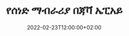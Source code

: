 ---
############################# Static ############################
layout: "product"
date: 2022-02-23T12:00:00+02:00
draft: false

product: "Annotation"
product_tag: "annotation"
platform: "Java"
platform_tag: "java"

############################# Head ############################
head_title: "የጃቫ ሰነድ ማብራሪያ API | ፒዲኤፍ የ Word Excel PPTX ምስሎችን ይመልከቱ እና ያብራሩ"
head_description: "የጃቫ ሰነድ ማብራሪያ API ፒዲኤፍ Word DOCX፣ Excel XLSX፣ PPTX፣ EML EMLX፣ VSS VSD፣ OTP፣ CAD እና የምስል ፋይል ቅርጸቶችን ይመልከቱ፣ መለያ ይስጡ እና ያብራሩ።"

############################# Header ##########################
title: "የሰነድ ማብራሪያ በጃቫ ኤፒአይ"
description: "ምንም ውጫዊ ሶፍትዌር ሳይጭኑ PDF፣ HTML፣ MS Office እና ሌሎች የሰነድ ቅርጸቶችን የመመልከት እና የማብራራት ችሎታ ያላቸው የጃቫ መተግበሪያዎችን ይገንቡ።"
button:
    enable: true
    icon: "fas fa-arrow-down"
    label: "ነጻ ሙከራ ያውርዱ"
    link: "https://downloads.groupdocs.com/annotation/java"

############################# SubMenu #########################
submenu:
    enable: true
    
    left:
        img_alt: "GroupDocs.Annotation for Java"
        image: "https://www.groupdocs.cloud/templates/groupdocs/images/product-logos/groupdocs-annotation-java.png"
        product: "GroupDocs.Annotation"
        platform: "Java"

    middle:
        button:
            # button loop
            - link: "#features"
              text: "ዋና መለያ ጸባያት"

            # button loop
            - link: "https://products.groupdocs.app/annotation"
              text: "የቀጥታ ማሳያዎች"

            # button loop
            - link: "https://purchase.groupdocs.com/pricing/annotation/java"
              text: "የዋጋ አሰጣጥ"

    right:
        link_download: "https://downloads.groupdocs.com/annotation"
        link_learn: "https://docs.groupdocs.com/annotation/java/"
        link_buy: "https://purchase.groupdocs.com"

############################# Overview ############################
overview:
    enable: true
    content: |
      GroupDocs.ማብራሪያ ጃቫ ኤፒአይ እንደ አንድሮይድ፣ ማክኦኤስ፣ ሊኑክስ፣ ዊንዶውስ ባሉ የተለያዩ መድረኮች እና ኦፕሬቲንግ ሲስተሞች ላይ በሰነዶች ውስጥ ካሉ ማብራሪያዎች ጋር እንዲሰሩ የሚያስችልዎ ምርት ነው። GroupDocs.ማብራሪያው ብዙ ጥቅሞችን የሚሰጥ ቀላል ኤፒአይ ያለው ቤተ-መጽሐፍት ያቀርባል፡ ለምሳሌ፡ ውሂቡን በሚስጥር መያዝ ከፈለጉ ወይም ከቤተ-መጻህፍት ጋር ለመስራት ምን ያህል ሃይል እንደሚያስፈልግ ከመረጡ ወይም ስራውን በከፊል በማብራሪያዎች ከቀየሩ፣ ቤተ መፃህፍቱ በጣም ነው። ቀላል እና ተለዋዋጭ.

      የቡድን ሰነዶች. ማብራሪያ ለጃቫ ኤፒአይ ከተለያዩ የማብራሪያ ዓይነቶች ጋር እንዲሰሩ ይፈቅድልዎታል እነዚህም የሚከተሉትን ያካትታሉ፡ ጽሑፍ፣ ፖሊላይን፣ አካባቢ፣ መስመሩ፣ ነጥብ፣ የውሃ ማርክ፣ ቀስት፣ ሞላላ፣ የጽሑፍ ምትክ፣ ርቀት፣ የጽሑፍ መስክ፣ የሀብት ማሻሻያ ወዘተ. እና ብዙ ይደግፋል። ታዋቂ ሰነዶች እንደ ፒዲኤፍ፣ ኤችቲኤምኤል፣ ማይክሮሶፍት ኦፊስ ዎርድ፣ ኤክሴል የተመን ሉሆች፣ የፓወር ፖይንት አቀራረቦች፣ Visio፣ Outlook ኢሜይሎች፣ ምስሎች፣ ሜታፋይሎች፣ CAD ስዕል እና የተለያዩ ቅርጸቶች። ኤፒአይ የሰነድ ገጾችን ድንክዬ የማግኘት ችሎታ ያቀርባል እና ማብራሪያ ወደ ፒዲኤፍ ፋይሎች እና ወደ ውጭ መላክን ይደግፋል።

      ቤተ-መጽሐፍትን በመጠቀም [ማከል] (/annotation/bmp/)፣ [ማስተካከያ](/annotation/bmp/)፣ [ማውጣት] (/annotation/bmp/) እና [ሰርዝ] (/annotation/java/bmp/) ከሰነዶች የተሰጡ ማብራሪያዎች፣ ሰነዶችን አሽከርክር፣ የጥፍር አክል መፍትሄዎችን ይቀይሩ እና ይህ የሁሉም አማራጮች ሙሉ ዝርዝር አይደለም። እንዲሁም የማብራሪያ ባህሪያትን በሁሉም የሚደገፉ የሰነድ ቅርጸቶች ውስጥ እንደ ፍላጎቶችዎ ለማበጀት አጠቃላይ የውሂብ ዕቃዎችን ያቀርባል።

      ከGroupDocs.ማብራሪያ ለጃቫ ኤፒአይ ጋር መስራት በጣም ቀላል እና ጥቂት መሰረታዊ ደረጃዎችን ያቀፈ ነው። መጀመሪያ ላይ ፍቃድ ማዋቀር ያስፈልግዎታል ከዚያም መስራት የሚፈልጉትን ፋይል ይምረጡ እና ከዚያ እንደምንም በሰነድ ማብራሪያዎች (ሰርዝ/ማስተካከያ/ማውጣት/ሰርዝ) በመጠቀም ውጤቱን ያስቀምጡ። ለበለጠ መረጃ እባክዎን ምርት [ሰነድ](https://docs.groupdocs.com/annotation/java/getting-started/) ወይም የእኛን [ምሳሌዎች] (https://github.com/groupdocs-annotation/GroupDocs.Annotation ይመልከቱ) -ለ-ጃቫ) አዘጋጅ.
      
      GroupDocs.ማብራሪያ በመደበኛነት ተዘምኗል እና ለደንበኞቹ ድጋፍ ይሰጣል, ሁልጊዜም ጥያቄዎችን ሊጠይቁን ወይም ሃሳቦችዎን እንዲልኩልን ወይም ስለ አዲስ ነገር ፍላጎቶችዎ እንዲነግሩን በደስታ እንቀበላለን እና በአዲሱ እትሞቻችን ውስጥ እንተገብራለን.
    tabs:
      enable: true
      
      ## TAB ONE ##
      tab_one:
        description: |
          የሚከተለው የGroupDocs.ማብራሪያ ለጃቫ አጠቃላይ እይታ ነው።
      
        right:
          enable: true
          icon: "fab fa-html5"
          title:  አጠቃላይ እይታ
          content: |
            * ማብራሪያዎችን ያክሉ
            * ማብራሪያዎችን ወደ ውጪ ላክ 
            * ማብራሪያዎችን አስመጣ
            * ምላሽ ላይ የተመሰረቱ አስተያየቶች
            * የማብራሪያ ተኳኋኝነት
      
      ## TAB TWO ##
      tab_two:
        description: |
          GroupDocs.ማብራሪያ ለጃቫ ሁሉንም ታዋቂ [የሰነድ ፋይል ቅርጸቶች](https://docs.groupdocs.com/annotation/java/supported-document-formats/) ይደግፋል፡ Microsoft Office፣ PDF፣ ምስሎች እና ሌሎች ብዙ።

        left:
          enable: true
          table:
            # table loop
            - title: "Microsoft Office Formats"
              content: |
                * **Word**: [DOC](/annotation/java/doc/), [DOCX](/annotation/java/docx/), [DOCM](/annotation/java/docm/), [DOT](/annotation/java/dot/), [DOTX](/annotation/java/dotx/), [RTF](/annotation/java/rtf/)
                * **Excel**: [XLS](/annotation/java/xls/), [XLSX](/annotation/java/xlsx/), [XLSB](/annotation/java/xlsb/), [XLSM](/annotation/java/xlsm/)
                * **PowerPoint**: [PPT](/annotation/java/ppt/), [PPTX](/annotation/java/pptx/), [PPS](/annotation/java/pps/), [PPSX](/annotation/java/ppsx/), [POTM](/annotation/java/potm/), [POTX](/annotation/java/potx/), [PPSM](/annotation/java/ppsm/), [PPTM](/annotation/java/pptm/), [WMF](/annotation/java/wmf/), [EMF](/annotation/java/emf/)
                * **Outlook**: [EML](/annotation/java/eml/), [EMLX](/annotation/java/emlx/), [MSG](/annotation/java/msg/)
                * **Visio**: [VSS](/annotation/java/vss/), [VST](/annotation/java/vst/), [VSD](/annotation/java/vsd/), [VSDX](/annotation/java/vsdx/), [VSX](/annotation/java/vsx/)

        right:
          enable: true
          table:
            # table loop
            - title: "Other Formats"
              content: |
                * **Portable**: [PDF](/annotation/java/pdf/) (PDF/A-1a, PDF/A-1b, PDF/A-2a)
                * **OpenDocument**: [ODT](/annotation/java/odt/), [ODS](/annotation/java/ods/), [ODP](/annotation/java/odp/)
                * **Images**: [BMP](/annotation/java/bmp/), [JPG](/annotation/java/jpg/), [JPEG](/annotation/java/jpeg/), [TIFF](/annotation/java/tiff/), [TIF](/annotation/java/tif/), [PNG](/annotation/java/png/), [GIF](/annotation/java/gif/), [DCM](/annotation/java/dcm/), [DICOM](/annotation/java/dicom/)
                * **AutoCAD**: [DWG](/annotation/java/dwg/), [DXF](/annotation/java/dxf/), [CAD](/annotation/java/cad/)
                * **Other**: [HTM](/annotation/java/htm/), [HTML](/annotation/java/html/), [CSV](/annotation/java/csv/), [DJVU](/annotation/java/djvu/), [OTP](/annotation/java/otp/), [OTT](/annotation/java/ott/)

      ## TAB THREE ##
      tab_three:
        description: |
          የቡድን ሰነዶች። ለጃቫ ማብራሪያ ኦፕሬቲንግ ሲስተሞችን፣ ማዕቀፎችን እና የጥቅል አስተዳዳሪዎችን ይደግፋል፡
        
        left:
          enable: true
          table:
            # table loop
            - icon: "fab fa-windows"
              title:  ስርዓተ ክወናዎች
              content: |
                * Microsoft Windows Desktop
                * Microsoft Windows Server
                * Linux
                * MacOS

            # table loop
            - icon: "fas fa-code"
              title:  የሚደገፉ Frameworks
              content: |
                * Java 7 (1.7) and above

        right:
          enable: true
          table:
            # table loop
            - icon: "fas fa-cogs"
              title:  የልማት አካባቢ
              content: |
                * NetBeans
                * IntelliJ IDEA
                * Eclipse

            # table loop
            - icon: "fas fa-tools"
              title:  አውቶማቲክ መሣሪያን ይገንቡ
              content: |
                * Maven

############################# Features ############################
features:
    enable: true
    title: የቡድን ሰነዶች። ለጃቫ ባህሪያት ማብራሪያ

    feature:
      # feature loop
      - icon: "fas fa-copy"
        link: "https://docs.groupdocs.com/annotation/java/add-area-annotation/"
        content: በሰነድ ውስጥ የአካባቢ ማብራሪያ ያክሉ እና ቀላል እና የተከማቸ አስተያየቶችን አገናኝ

      # feature loop
      - icon: "fas fa-eye"
        link: "https://docs.groupdocs.com/annotation/java/add-arrow-annotation/"
        content: የቀስት ማብራሪያን በመጠቀም ወደ ልዩ ይዘት ያመልክቱ

      # feature loop
      - icon: "fas fa-bolt"
        link: "https://docs.groupdocs.com/annotation/java/add-watermark-annotation/"
        content: የጽሑፍ የውሃ ምልክቶችን ወደ ፒዲኤፍ፣ ስላይዶች፣ የኤክሴል የስራ ሉሆች፣ ምስሎች እና ንድፎችን በማዕዘን አቀማመጥ ላይ ያቀናብሩ
      
      # feature loop
      - icon: "fas fa-file-powerpoint"
        link: "https://docs.groupdocs.com/annotation/java/add-point-annotation/"
        content: የነጥብ ማብራሪያን በመጠቀም በሰነዱ ውስጥ በማንኛውም ቦታ ላይ ብቅ-ባይ አስተያየቶችን ያክሉ

      # feature loop
      - icon: "fas fa-code"
        link: "https://docs.groupdocs.com/annotation/java/add-polyline-annotation/"
        content: የመስመር ክፍሎችን፣ አርክ ክፍሎችን ወይም ሁለቱንም ለማገናኘት ፖሊላይን ማብራሪያን ተጠቀም

      # feature loop
      - icon: "fas fa-cloud"
        link: "https://docs.groupdocs.com/annotation/java/add-ellipse-annotation/"
        content: ኤሊፕስ ማብራሪያን ወደ ፒዲኤፍ፣ የቃል ሰነዶች፣ የተመን ሉሆች፣ የዝግጅት አቀራረቦች፣ ንድፎችን እና ምስሎችን ያክሉ

      # feature loop
      - icon: "fas fa-remove-format"
        link: "https://docs.groupdocs.com/annotation/java/add-watermark-annotation/"
        content: ለፒዲኤፍ፣ ፓወር ፖይንት፣ ኤክሴል፣ ምስሎች እና ሥዕላዊ መግለጫዎች የማዕዘን ምልክቶችን ያክሉ

      # feature loop
      - icon: "fas fa-comment-slash"
        link: "https://docs.groupdocs.com/annotation/java/add-underline-annotation/"
        content: በሰነድ ምስል ውክልና ውስጥ የጽሑፍ ማብራሪያ መጋጠሚያዎችን አምጡ

      # feature loop
      - icon: "fas fa-location-arrow"
        link: "https://docs.groupdocs.com/annotation/java/add-annotation-to-the-document/"
        content: በሰነድ ውስጥ የተወሰነ ጽሑፍን ከመስመር፣ ከስምምነት ማድረስና ማሻሻል

      # feature loop
      - icon: "fas fa-border-all"
        link: "https://docs.groupdocs.com/annotation/java/add-annotation-to-the-document/"
        content: በሰነድ ውስጥ የጽሑፍ ማህተም ወይም የውሃ ምልክት እና የጽሑፍ መስክ ያክሉ

      # feature loop
      - icon: "fas fa-wrench"
        link: "https://docs.groupdocs.com/annotation/java/add-point-annotation/"
        content: በWord ዶክመንቶች እና በፓወር ፖይንት ማቅረቢያዎች መካከል ማብራሪያዎችን አስመጣ እና ላክ

      # feature loop
      - icon: "fas fa-columns"
        link: "https://docs.groupdocs.com/annotation/java/add-strikeout-annotation/"
        content: የኤክሴል የተመን ሉሆችን በጽሑፍ፣ በጽሑፍ መተኪያ፣ የውሃ ምልክት እና የንብረት ማሻሻያ ማብራሪያ ዓይነቶች ያብራሩ

      # feature loop
      - icon: "fas fa-file-word"
        link: "https://docs.groupdocs.com/annotation/java/get-file-info/"
        content: በPolyline፣ Strikethrough፣ በመስመሩ ወይም የጽሑፍ ማብራሪያዎችን ወደ ፓወር ፖይንት አቀራረቦች እና ስላይዶች ያክሉ

      # feature loop
      - icon: "fas fa-envelope"
        link: "https://docs.groupdocs.com/annotation/java/basic-usage/"
        content: የ X፣ Y መጋጠሚያዎችን በመጠቀም የዝግጅት አቀራረብ ላይ ማርክ ነጥብ ማብራሪያ

      # feature loop
      - icon: "fas fa-print"
        link: "https://docs.groupdocs.com/annotation/java/add-strikeout-annotation/"
        content: በምስሎች ላይ Strikethrough, ጽሑፍ, ከስር ወይም ፖሊላይን ማብራሪያዎችን ያክሉ

      # feature loop
      - icon: "fas fa-file-archive"
        link: "https://docs.groupdocs.com/annotation/java/add-link-annotation/"
        content: እንደ VSS እና VSD ላሉ የVisio ንድፎች የሰነድ መረጃ እና ምስሎችን ያውጡ
      
      # feature loop
      - icon: "fas fa-file-code"
        link: "https://docs.groupdocs.com/annotation/java/basic-usage/"
        content: የሰነድ ገጾችን ድንክዬ ያግኙ እና ከብዙ ገጽ TIFF ፋይሎች ጋር ይስሩ

      # feature loop
      - icon: "fas fa-file-excel"
        link: "https://docs.groupdocs.com/annotation/java/get-file-info/"
        content: ሁሉንም የሰነድ ማብራሪያ ከአንድ ተግባር ጥሪ ጋር ያውጡ

      # feature loop
      - icon: "fas fa-heading"
        link: "https://docs.groupdocs.com/annotation/java/add-link-annotation/"
        content: የማገናኛ ማብራሪያዎችን ወደ ፒዲኤፍ፣ ቃል እና ፓወር ፖይንት ማቅረቢያዎች ያክሉ

      # feature loop
      - icon: "fas fa-project-diagram"
        link: "https://docs.groupdocs.com/annotation/java/add-point-annotation/"
        content: የSVG Path Parsing ድጋፍ ለፒዲኤፍ፣ ቃል፣ ንድፎች፣ ስላይዶች እና ሌሎች ዋና የሰነድ ቅርጸቶች

      # feature loop
      - icon: "fas fa-cube"
        link: "https://docs.groupdocs.com/annotation/java/technical-support/"
        content: የውሃ ማርክ ማብራሪያን ወደ Word ሰነዶች ለመጨመር እና ለጽሑፍ ምትክ ለማፅዳት ድጋፍ

      # feature loop
      - icon: "fab fa-uncharted"
        link: "https://docs.groupdocs.com/annotation/java/technical-support/"
        content: ለጽሑፍ ማብራሪያዎች በስዕላዊ መግለጫዎች ውስጥ የቅርጽ ማስኬጃ ድጋፍ
  
      # feature loop
      - icon: "fab fa-uncharted"
        link: "https://docs.groupdocs.com/annotation/java/advanced-usage/"
        content: ለፈጣን ሂደት የሰነዶች ቅድመ እይታዎች በመሸጎጥ ጊዜ ይቆጥቡ
  
      # feature loop
      - icon: "fab fa-uncharted"
        link: "https://docs.groupdocs.com/annotation/java/add-annotation-to-the-document/"
        content: የቃል፣ የኤክሴል እና የፓወር ፖይንት ሰነዶችን በአሮጌ ቅርጸቶችም በቀላሉ አብራራ

      # feature loop
      - icon: "fab fa-uncharted"
        link: "https://docs.groupdocs.com/annotation/java/add-distance-annotation/"
        content: ለኤክሴል፣ ፓወር ፖይንት እና ሥዕላዊ መግለጫዎች የርቀት ማብራሪያ መግለጫዎችን አሳይ

############################# Support ############################
support:
    enable: true

############################# Solutions ############################
solutions:
    enable: true
    title: GroupDocs.ማብራሪያ ለሌሎች ታዋቂ የልማት አካባቢዎች የሰነድ መመልከቻ ኤፒአይዎችን ያቀርባል

    solution:
        # solution loop
        - img_alt: "GroupDocs.Annotation for .NET"
          image: "https://www.groupdocs.cloud/templates/groupdocs/images/product-logos/groupdocs-annotation-net.png"
          product: "GroupDocs.Annotation"
          platform: ".NET"
          link: "/annotation/net/"

############################# Back to top ###############################
back_to_top:
  enable: true
---